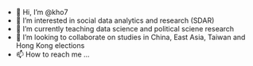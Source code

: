 - 👋 Hi, I’m @kho7
- 👀 I’m interested in social data analytics and research (SDAR)
- 🌱 I’m currently teaching data science and political sciene research
- 💞️ I’m looking to collaborate on studies in China, East Asia, Taiwan and Hong Kong elections
- 📫 How to reach me ...

<!---
kho7/kho7 is a ✨ special ✨ repository because its `README.md` (this file) appears on your GitHub profile.
You can click the Preview link to take a look at your changes.
--->
